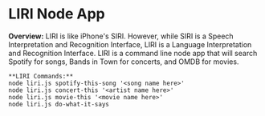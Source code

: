 # LIRI Node App

**Overview:** LIRI is like iPhone's SIRI. However, while SIRI is a Speech Interpretation and Recognition Interface, LIRI is a Language Interpretation and Recognition Interface. LIRI is a command line node app that will search Spotify for songs, Bands in Town for concerts, and OMDB for movies.

```
**LIRI Commands:**
node liri.js spotify-this-song '<song name here>'
node liri.js concert-this '<artist name here>'
node liri.js movie-this '<movie name here>'
node liri.js do-what-it-says 

```
